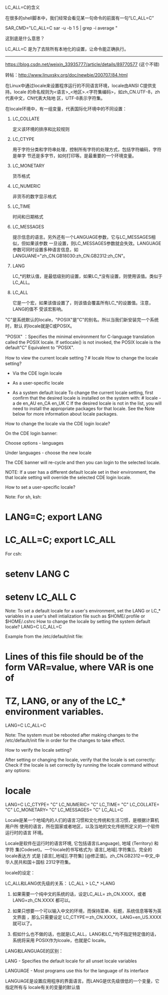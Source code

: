 LC_ALL=C的含义

在很多的shell脚本中，我们经常会看见某一句命令的前面有一句“LC_ALL=C”

SAR_CMD="LC_ALL=C sar -u -b 1 5 | grep -i average "

这到底是什么意思？

LC_ALL=C 是为了去除所有本地化的设置，让命令能正确执行。

---------------------------------

https://blog.csdn.net/weixin_33935777/article/details/89770577  (这个不错)

转帖：http://www.linuxsky.org/doc/newbie/200707/84.html

在Linux中通过locale来设置程序运行的不同语言环境，locale由ANSI C提供支持。locale
的命名规则为<语言>_<地区>.<字符集编码>，如zh_CN.UTF-8，zh代表中文，CN代表大陆地
区，UTF-8表示字符集。

 

 在locale环境中，有一组变量，代表国际化环境中的不同设置：

 1. LC_COLLATE

    定义该环境的排序和比较规则

 2. LC_CTYPE

    用于字符分类和字符串处理，控制所有字符的处理方式，包括字符编码，字符是单字
    节还是多字节，如何打印等。是最重要的一个环境变量。

 3. LC_MONETARY

    货币格式

4. LC_NUMERIC

    非货币的数字显示格式

 5. LC_TIME

    时间和日期格式

 6. LC_MESSAGES

    提示信息的语言。另外还有一个LANGUAGE参数，它与LC_MESSAGES相似，但如果该参数
    一旦设置，则LC_MESSAGES参数就会失效。LANGUAGE参数可同时设置多种语言信息，如
    LANGUANE="zh_CN.GB18030:zh_CN.GB2312:zh_CN"。

 7. LANG

    LC_*的默认值，是最低级别的设置，如果LC_*没有设置，则使用该值。类似于 LC_ALL。

 8. LC_ALL

    它是一个宏，如果该值设置了，则该值会覆盖所有LC_*的设置值。注意，LANG的值不
    受该宏影响。

 "C"是系统默认的locale，"POSIX"是"C"的别名。所以当我们新安装完一个系统时，默认
 的locale就是C或POSIX。



  "POSIX" ：Specifies the minimal environment for C-language translation called
  the POSIX locale. If setlocale() is not invoked, the POSIX locale is the
  default"C"  Equivalent to "POSIX".


How to view the current locale setting？# locale How to change the locale setting?

  * Via the CDE login locale

  * As a user-specific locale

  * As a system default locale To change the current locale setting, first
    confirm that the desired locale is installed on the system with: # locale
    -a de en_AU en_CA en_UK C If the desired locale is not in the list, you
    will need to install the appropriate packages for that locale. See the Note
    below for more information about locale packages.


How to change the locale via the CDE login locale?

  On the CDE login banner:

  Choose options - languages

  Under languages - choose the new locale

  The CDE banner will re-cycle and then you can login to the selected locale.

  NOTE: If a user has a different default locale set in their environment, the
  that locale setting will override the selected CDE login locale.


How to set a user-specific locale?

  Note:
  For sh, ksh:
  # LANG=C; export LANG
  # LC_ALL=C; export LC_ALL
  For csh:
  # setenv LANG C
  # setenv LC_ALL C

  Note: To set a default locale for a user's environment, set the LANG or LC_*
  variables in a user's shell intialization file such as $HOME/.profile or
  $HOME/.cshrc
  How to change the locale by setting the system default locale?
  LANG=C
  LC_ALL=C

  Example from the /etc/default/init file:

  # Lines of this file should be of the form VAR=value, where VAR is one of
  # TZ, LANG, or any of the LC_* environment variables.
  LANG=C
  LC_ALL=C

  Note: The system must be rebooted after making changes to the
  /etc/default/init file in order for the changes to take effect.


How to verify the locale setting?

  After setting or changing the locale, verify that the locale is set correctly:
  Check if the locale is set correctly by running the locale command without any
  options:
  # locale
  LANG=C
  LC_CTYPE= "C"
  LC_NUMERIC= "C"
  LC_TIME= "C"
  LC_COLLATE= "C"
  LC_MONETARY= "C"
  LC_MESSAGES= "C"
  LC_ALL=C

Locale是某一个地域内的人们的语言习惯和文化传统和生活习惯，是根据计算机用户所
使用的语言，所在国家或者地区，以及当地的文化传统所定义的一个软件运行时的语言
环境。 

Locale是软件在运行时的语言环境, 它包括语言(Language), 地域 (Territory) 和字符
集(Codeset)。一个locale的书写格式为: 语言[_地域[.字符集]]。完全的locale表达方
式是 [语言[_地域][.字符集] [@修正值]。zh_CN.GB2312＝中文_中华人民共和国＋国标
2312字符集。 


locale的设定：   

LC_ALL和LANG优先级的关系： LC_ALL > LC_* >LANG   

1. 如果需要一个纯中文的系统的话，设定LC_ALL= zh_CN.XXXX，或者LANG=zh_CN.XXXX
 都可以。  

2. 如果只想要一个可以输入中文的环境，而保持菜单、标题，系统信息等等为英文界面
 ，那么只需要设定 LC_CTYPE＝zh_CN.XXXX，LANG=en_US.XXXX就可以了。  

3. 假如什么也不做的话，也就是LC_ALL，LANG和LC_*均不指定特定值的话，系统将采用
 POSIX作为lcoale，也就是C locale。  


LANG和LANGUAGE的区别：   

LANG - Specifies the default locale for all unset locale variables  

LANGUAGE - Most programs use this for the language of its interface  

LANGUAGE是设置应用程序的界面语言。而LANG是优先级很低的一个变量，它指定所有与
locale有关的变量的默认值  
